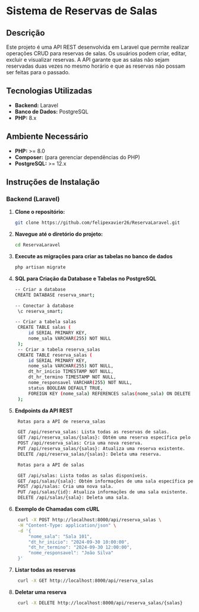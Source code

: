 # Sistema de Reservas de Salas

## Descrição

Este projeto é uma API REST desenvolvida em Laravel que permite realizar operações CRUD para reservas de salas. Os usuários podem criar, editar, excluir e visualizar reservas. A API garante que as salas não sejam reservadas duas vezes no mesmo horário e que as reservas não possam ser feitas para o passado.

## Tecnologias Utilizadas

- **Backend:** Laravel
- **Banco de Dados:** PostgreSQL
- **PHP:** 8.x

## Ambiente Necessário

- **PHP:** >= 8.0
- **Composer:** (para gerenciar dependências do PHP)
- **PostgreSQL:** >= 12.x

## Instruções de Instalação

### Backend (Laravel)

1. **Clone o repositório:**
   ```bash
   git clone https://github.com/felipexavier26/ReservaLaravel.git

2. **Navegue até o diretório do projeto:**
   ```bash
   cd ReservaLaravel

3. **Execute as migrações para criar as tabelas no banco de dados**
   ```bash
   php artisan migrate


4. **SQL para Criação da Database e Tabelas no PostgreSQL**
   ```bash
   -- Criar a database
   CREATE DATABASE reserva_smart;

   -- Conectar à database
    \c reserva_smart;

   -- Criar a tabela salas
    CREATE TABLE salas (
        id SERIAL PRIMARY KEY,
        nome_sala VARCHAR(255) NOT NULL
    );
    -- Criar a tabela reserva_salas
    CREATE TABLE reserva_salas (
        id SERIAL PRIMARY KEY,
        nome_sala VARCHAR(255) NOT NULL,
        dt_hr_inicio TIMESTAMP NOT NULL,
        dt_hr_termino TIMESTAMP NOT NULL,
        nome_responsavel VARCHAR(255) NOT NULL,
        status BOOLEAN DEFAULT TRUE,
        FOREIGN KEY (nome_sala) REFERENCES salas(nome_sala) ON DELETE CASCADE
    );


5. **Endpoints da API REST**<br>
   ```bash
    Rotas para a API de reserva_salas
   
    GET /api/reserva_salas: Lista todas as reservas de salas.
    GET /api/reserva_salas/{salas}: Obtém uma reserva específica pelo ID.
    POST /api/reserva_salas: Cria uma nova reserva.
    PUT /api/reserva_salas/{salas}: Atualiza uma reserva existente.
    DELETE /api/reserva_salas/{salas}: Deleta uma reserva.

    Rotas para a API de salas

    GET /api/salas: Lista todas as salas disponíveis.
    GET /api/salas/{sala}: Obtém informações de uma sala específica pelo ID.
    POST /api/salas: Cria uma nova sala.
    PUT /api/salas/{id}: Atualiza informações de uma sala existente.
    DELETE /api/salas/{sala}: Deleta uma sala.


6. **Exemplo de Chamadas com cURL**
   ```bash
    curl -X POST http://localhost:8000/api/reserva_salas \
    -H "Content-Type: application/json" \
    -d '{
        "nome_sala": "Sala 101",
        "dt_hr_inicio": "2024-09-30 10:00:00",
        "dt_hr_termino": "2024-09-30 12:00:00",
        "nome_responsavel": "João Silva"
    }'

7. **Listar todas as reservas**
   ```bash
    curl -X GET http://localhost:8000/api/reserva_salas

8. **Deletar uma reserva**
   ```bash
    curl -X DELETE http://localhost:8000/api/reserva_salas/{salas}


   

